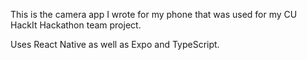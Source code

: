 This is the camera app I wrote for my phone that was used for my CU HackIt Hackathon team project. 

Uses React Native as well as Expo and TypeScript. 